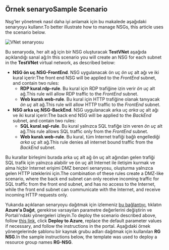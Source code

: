 ## <a name="sample-scenario"></a><span data-ttu-id="f9ea9-101">Örnek senaryo</span><span class="sxs-lookup"><span data-stu-id="f9ea9-101">Sample Scenario</span></span>
<span data-ttu-id="f9ea9-102">Nsg'ler yönetmek nasıl daha iyi anlamak için bu makalede aşağıdaki senaryoyu kullanır.</span><span class="sxs-lookup"><span data-stu-id="f9ea9-102">To better illustrate how to manage NSGs, this article uses the scenario below.</span></span>

![VNet senaryosu](./media/virtual-networks-create-nsg-scenario-include/figure1.png)

<span data-ttu-id="f9ea9-104">Bu senaryoda, her alt ağ için bir NSG oluşturacak **TestVNet** aşağıda açıklandığı sanal ağ:</span><span class="sxs-lookup"><span data-stu-id="f9ea9-104">In this scenario you will create an NSG for each subnet in the **TestVNet** virtual network, as described below:</span></span> 

* <span data-ttu-id="f9ea9-105">**NSG ön uç**.</span><span class="sxs-lookup"><span data-stu-id="f9ea9-105">**NSG-FrontEnd**.</span></span> <span data-ttu-id="f9ea9-106">NSG uygulanacak ön uç *ön uç* alt ağı ve iki kural içerir:</span><span class="sxs-lookup"><span data-stu-id="f9ea9-106">The front end NSG will be applied to the *FrontEnd* subnet, and contain two rules:</span></span>    
  * <span data-ttu-id="f9ea9-107">**RDP kural**.</span><span class="sxs-lookup"><span data-stu-id="f9ea9-107">**rdp-rule**.</span></span> <span data-ttu-id="f9ea9-108">Bu kural için RDP trafiğine izin verir *ön uç* alt ağ.</span><span class="sxs-lookup"><span data-stu-id="f9ea9-108">This rule will allow RDP traffic to the *FrontEnd* subnet.</span></span>
  * <span data-ttu-id="f9ea9-109">**Web kuralı**.</span><span class="sxs-lookup"><span data-stu-id="f9ea9-109">**web-rule**.</span></span> <span data-ttu-id="f9ea9-110">Bu kural için HTTP trafiğine olanak tanıyacak *ön uç* alt ağ.</span><span class="sxs-lookup"><span data-stu-id="f9ea9-110">This rule will allow HTTP traffic to the *FrontEnd* subnet.</span></span>
* <span data-ttu-id="f9ea9-111">**NSG arka uç**.</span><span class="sxs-lookup"><span data-stu-id="f9ea9-111">**NSG-BackEnd**.</span></span> <span data-ttu-id="f9ea9-112">NSG uygulanacak arka uç *arka uç* alt ağı ve iki kural içerir:</span><span class="sxs-lookup"><span data-stu-id="f9ea9-112">The back end NSG will be applied to the *BackEnd* subnet, and contain two rules:</span></span>    
  * <span data-ttu-id="f9ea9-113">**SQL kural**.</span><span class="sxs-lookup"><span data-stu-id="f9ea9-113">**sql-rule**.</span></span> <span data-ttu-id="f9ea9-114">Bu kural yalnızca SQL trafiğe izin veren *ön uç* alt ağ.</span><span class="sxs-lookup"><span data-stu-id="f9ea9-114">This rule allows SQL traffic only from the *FrontEnd* subnet.</span></span>
  * <span data-ttu-id="f9ea9-115">**Web kuralı**.</span><span class="sxs-lookup"><span data-stu-id="f9ea9-115">**web-rule**.</span></span> <span data-ttu-id="f9ea9-116">Bu kural, tüm Internet trafiği bağlı engellediği *arka uç* alt ağ.</span><span class="sxs-lookup"><span data-stu-id="f9ea9-116">This rule denies all internet bound traffic from the *BackEnd* subnet.</span></span>

<span data-ttu-id="f9ea9-117">Bu kurallar birleşimi burada arka uç alt ağ ön uç alt ağından gelen trafiği SQL trafik için yalnızca alabilir ve ön uç alt Internet ile iletişim kurmak ve alma hiçbir Internet erişimi DMZ benzeri senaryosu, oluşturma yalnızca gelen HTTP isteklerini için.</span><span class="sxs-lookup"><span data-stu-id="f9ea9-117">The combination of these rules create a DMZ-like scenario, where the back end subnet can only receive incoming traffic for SQL traffic from the front end subnet, and has no access to the Internet, while the front end subnet can communicate with the Internet, and receive incoming HTTP requests only.</span></span>

<span data-ttu-id="f9ea9-118">Yukarıda açıklanan senaryoyu dağıtmak için izlemeniz [bu bağlantıyı](http://github.com/telmosampaio/azure-templates/tree/master/201-IaaS-WebFrontEnd-SQLBackEnd-NSG), tıklatın **Azure'a Dağıt**, gerekirse varsayılan parametre değerlerini değiştirin ve Portalı'ndaki yönergeleri izleyin.</span><span class="sxs-lookup"><span data-stu-id="f9ea9-118">To deploy the scenario described above, follow [this link](http://github.com/telmosampaio/azure-templates/tree/master/201-IaaS-WebFrontEnd-SQLBackEnd-NSG), click **Deploy to Azure**, replace the default parameter values if necessary, and follow the instructions in the portal.</span></span> <span data-ttu-id="f9ea9-119">Aşağıdaki örnek yönergelerinde şablonu bir kaynak grubu adları dağıtmak için kullanılan **RG NSG**.</span><span class="sxs-lookup"><span data-stu-id="f9ea9-119">In the sample instructions below, the template was used to deploy a resource group names **RG-NSG**.</span></span> 

